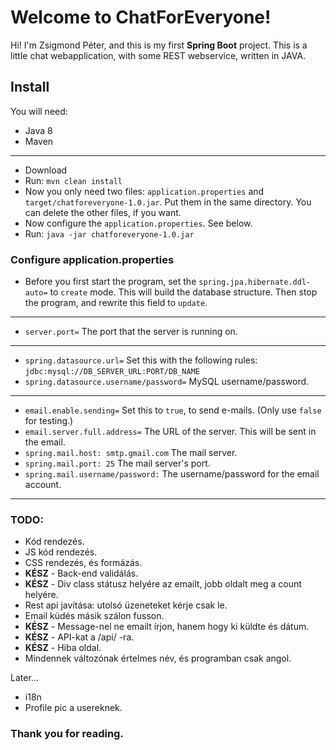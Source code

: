 ﻿# Welcome to ChatForEveryone!

Hi! I'm Zsigmond Péter, and this is my first **Spring Boot** project. This is a little chat webapplication, with some REST webservice, written in JAVA.


## Install
You will need: 

 - Java 8
 - Maven
 ---
 - Download
 - Run: `mvn clean install`
 - Now you only need two files: `application.properties` and `target/chatforeveryone-1.0.jar`. Put them in the same directory. You can delete the other files, if you want.
 -  Now configure the `application.properties`. See below.
 - Run: `java -jar chatforeveryone-1.0.jar`
### Configure application.properties
 - Before you first start the program, set the `spring.jpa.hibernate.ddl-auto=` to `create` mode. This will build the database structure. Then stop the program, and rewrite this field to `update`.
---
 - `server.port=` The port that the server is running on. 
 ---
 - `spring.datasource.url=` Set this with the following rules: `jdbc:mysql://DB_SERVER_URL:PORT/DB_NAME`
 - `spring.datasource.username/password=` MySQL username/password.
 ---
 - `email.enable.sending=` Set this to `true`, to send e-mails. (Only use `false` for testing.)
 - `email.server.full.address=` The URL of the server. This will be sent in the email.
 - `spring.mail.host: smtp.gmail.com` The mail server.
 - `spring.mail.port: 25` The mail server's port.
 - `spring.mail.username/password:` The username/password for the email account.
---
### TODO:

- Kód rendezés.
- JS kód rendezés.
- CSS rendezés, és formázás.
- **KÉSZ** - Back-end validálás.
- **KÉSZ** - Div class státusz helyére az emailt, jobb oldalt meg a count helyére.
- Rest api javítása: utolsó üzeneteket kérje csak le.
- Email küdés másik szálon fusson.
- **KÉSZ** - Message-nel ne emailt írjon, hanem hogy ki küldte és dátum.
- **KÉSZ** - API-kat a /api/ -ra.
- **KÉSZ** - Hiba oldal.
- Mindennek változónak értelmes név, és programban csak angol.

Later...
- i18n
- Profile pic a usereknek.


### Thank you for reading.

